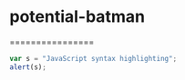 # potential-batman
================

```javascript
var s = "JavaScript syntax highlighting";
alert(s);
```

